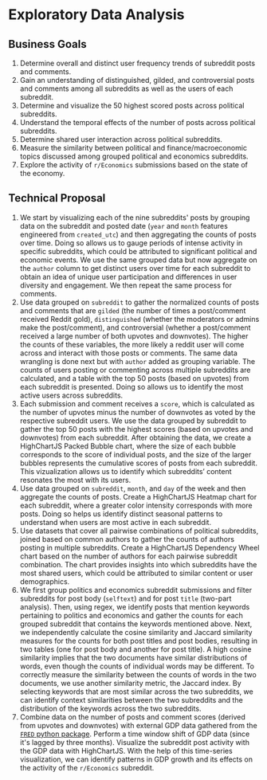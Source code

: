 # Exploratory Data Analysis

## Business Goals
1. Determine overall and distinct user frequency trends of subreddit posts and comments.
2. Gain an understanding of distinguished, gilded, and controversial posts and comments among all subreddits as well as the users of each subreddit.
3. Determine and visualize the 50 highest scored posts across political subreddits.
4. Understand the temporal effects of the number of posts across political subreddits.
5. Determine shared user interaction across political subreddits.
6. Measure the similarity between political and finance/macroeconomic topics discussed among grouped political and economics subreddits.
7. Explore the activity of `r/Economics` submissions based on the state of the economy.

## Technical Proposal
1. We start by visualizing each of the nine subreddits' posts by grouping data on the subreddit and posted date (`year` and `month` features engineered from `created_utc`) and then aggregating the counts of posts over time. Doing so allows us to gauge periods of intense activity in specific subreddits, which could be attributed to significant political and economic events. We use the same grouped data but now aggregate on the `author` column to get distinct users over time for each subreddit to obtain an idea of unique user participation and differences in user diversity and engagement.  We then repeat the same process for comments.
2. Use data grouped on `subreddit` to gather the normalized counts of posts and comments that are `gilded` (the number of times a post/comment received Reddit gold), `distinguished` (whether the moderators or admins make the post/comment), and controversial (whether a post/comment received a large number of both upvotes and downvotes). The higher the counts of these variables, the more likely a reddit user will come across and interact with those posts or comments. The same data wrangling is done next but with `author` added as grouping variable. The counts of users posting or commenting across multiple subreddits are calculated, and a table with the top 50 posts (based on upvotes) from each subreddit is presented. Doing so allows us to identify the most active users across subreddits.
3. Each submission and comment receives a `score`, which is calculated as the number of upvotes minus the number of downvotes as voted by the respective subreddit users. We use the data grouped by subreddit to gather the top 50 posts with the highest scores (based on upvotes and downvotes) from each subreddit. After obtaining the data, we create a HighChartJS Packed Bubble chart, where the size of each bubble corresponds to the score of individual posts, and the size of the larger bubbles represents the cumulative scores of posts from each subreddit. This vizualization allows us to identify which subreddits’ content resonates the most with its users.
4. Use data grouped on `subreddit`, `month`, and `day` of the week and then aggregate the counts of posts. Create a HighChartJS Heatmap chart for each subreddit, where a greater color intensity corresponds with more posts. Doing so helps us identify distinct seasonal patterns to understand when users are most active in each subreddit.
5. Use datasets that cover all pairwise combinations of political subreddits, joined based on common authors to gather the counts of authors posting in multiple subreddits. Create a HighChartJS Dependency Wheel chart based on the number of authors for each pairwise subreddit combination. The chart provides insights into which subreddits have the most shared users, which could be attributed to similar content or user demographics.
6. We first group politics and economics subreddit submissions and filter subreddits for post body (`selftext`) and for post `title` (two-part analysis). Then, using regex, we identify posts that mention keywords pertaining to politics and economics and gather the counts for each grouped subreddit that contains the keywords mentioned above. Next, we independently calculate the cosine similarity and Jaccard similarity measures for the counts for both post titles and post bodies, resulting in two tables (one for post body and another for post title). A high cosine similarity implies that the two documents have similar distributions of words, even though the counts of individual words may be different. To correctly measure the similarity between the counts of words in the two documents, we use another similarity metric, the Jaccard index. By selecting keywords that are most similar across the two subreddits, we can identify context similarities between the two subreddits and the distribution of the keywords across the two subreddits.
7. Combine data on the number of posts and comment scores (derived from upvotes and downvotes) with external GDP data gathered from the [`FRED` python package](https://pypi.org/project/fred/). Perform a time window shift of GDP data (since it's lagged by three months). Visualize the subreddit post activity with the GDP data with HighChartJS. With the help of this time-series visualization, we can identify patterns in GDP growth and its effects on the activity of the `r/Economics` subreddit.
